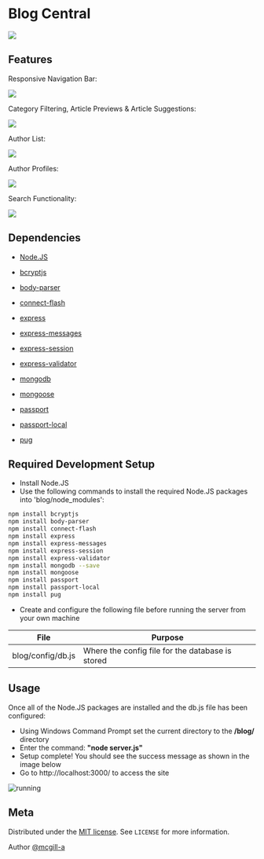 # Blog Central

![](misc/demo/screenshots/article_fullscreen.png)

## Features

Responsive Navigation Bar:

![](misc/demo/screenshots/nav_bar_dropdown.png)

Category Filtering, Article Previews & Article Suggestions:

![](misc/demo/screenshots/category_page.png)

Author List:

![](misc/demo/screenshots/authors_page.png)

Author Profiles:

![](misc/demo/screenshots/author_page.png)

Search Functionality:

![](misc/demo/screenshots/search.png)

## Dependencies
* [Node.JS](https://nodejs.org)

* [bcryptjs](https://www.npmjs.com/package/bcryptjs)
* [body-parser](https://www.npmjs.com/package/body-parser)
* [connect-flash](https://www.npmjs.com/package/connect-flash)
* [express](https://www.npmjs.com/package/express)
* [express-messages](https://www.npmjs.com/package/express-messages)
* [express-session](https://www.npmjs.com/package/express-session)
* [express-validator](https://www.npmjs.com/package/express-validator)
* [mongodb](https://www.npmjs.com/package/mongodb)
* [mongoose](https://www.npmjs.com/package/mongoose)
* [passport](https://www.npmjs.com/package/passport)
* [passport-local](https://www.npmjs.com/package/passport-local)
* [pug](https://www.npmjs.com/package/pug)


## Required Development Setup

* Install Node.JS 
* Use the following commands to install the required Node.JS packages into 'blog/node_modules':

```sh
npm install bcryptjs
npm install body-parser
npm install connect-flash
npm install express
npm install express-messages
npm install express-session
npm install express-validator
npm install mongodb --save
npm install mongoose
npm install passport
npm install passport-local
npm install pug

```

* Create and configure the following file before running the server from your own machine

| File             | Purpose     |
| -----------------|-------------|
| blog/config/db.js| Where the config file for the database is stored|

## Usage

Once all of the Node.JS packages are installed and the db.js file has been configured:
* Using Windows Command Prompt set the current directory to the <b>/blog/</b> directory
* Enter the command: <b>"node server.js"</b>
* Setup complete! You should see the success message as shown in the image below
* Go to http://localhost:3000/ to access the site


![running]




## Meta

Distributed under the [MIT license](https://choosealicense.com/licenses/mit/). See ``LICENSE`` for more information.

Author [@mcgill-a](https://github.com/mcgill-a)

<!-- Markdown link & img dfn's -->
[running]: https://i.imgur.com/O4KfXlf.png
